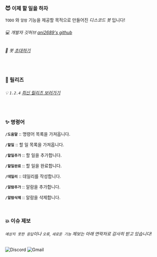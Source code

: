### 😈 이제 할 일을 하자
`TODO` 와 `알람` 기능을 제공할 목적으로 만들어진 _디스코드 봇_ 입니다!

###### 💻 개발자 깃허브  [ ani2689's github ](https://github.com/ani2689)

###### 🔗 봇 [ 초대하기 ](https://discord.com/api/oauth2/authorize?client_id=1128501348510474320&permissions=18978119052304&scope=bot)

<br>

### 🔖 릴리즈
 
###### 💡 `1.2.4`   [ 최신 릴리즈 보러가기 ](https://github.com/ani2689/todo-bot/releases/tag/1.2.4)

<br>

### ✨ 명령어
**`/도움말`** :: 명령어 목록을 가져옵니다.

**`/할일`** :: 할 일 목록을 가져옵니다.

**`/할일추가`** :: 할 일을 추가합니다. 

**`/할일완료`** :: 할 일을 완료합니다. 

**`/데일리`** :: 데일리를 작성합니다. 

**`/알람추가`** :: 알람을 추가합니다. 

**`/알람삭제`** :: 알람을 삭제합니다. 

<br>

### 💥 이슈 제보
###### `예상치 못한 응답`이나 `오류`, `새로운 기능` 제보는 아래 연락처로 감사히 받고 있습니다!

![Discord](https://img.shields.io/badge/ani.__n0-%235865F2.svg?style=for-the-badge&logo=discord&logoColor=white)
![Gmail](https://img.shields.io/badge/ojno7777@gmail.com-D14836?style=for-the-badge&logo=gmail&logoColor=white)


